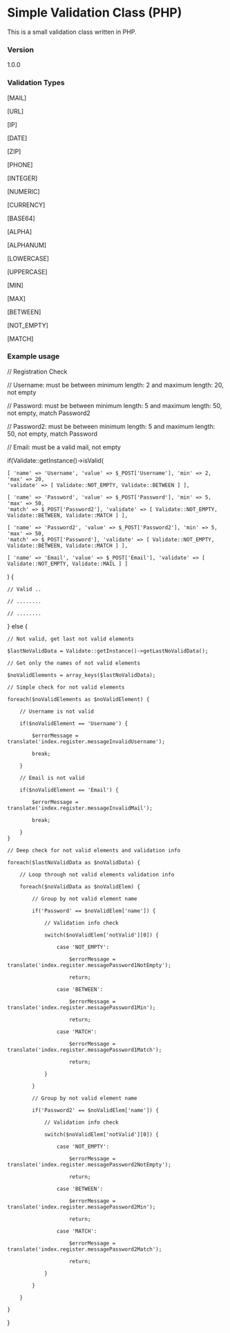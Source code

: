 # Simple Validation Class (PHP)

This is a small validation class written in PHP.

### Version
1.0.0

### Validation Types

[MAIL]

[URL]

[IP]

[DATE]

[ZIP]

[PHONE]

[INTEGER]

[NUMERIC]

[CURRENCY]

[BASE64]

[ALPHA]

[ALPHANUM]

[LOWERCASE]

[UPPERCASE]

[MIN]

[MAX]

[BETWEEN]

[NOT_EMPTY]

[MATCH]

### Example usage

// Registration Check

// Username: must be between minimum length: 2 and maximum length: 20, not empty

// Password: must be between minimum length: 5 and maximum length: 50, not empty, match Password2

// Password2: must be between minimum length: 5 and maximum length: 50, not empty, match Password

// Email: must be a valid mail, not empty

if(Validate::getInstance()->isValid(

	[ 'name' => 'Username', 'value' => $_POST['Username'], 'min' => 2, 'max' => 20, 
	'validate' => [ Validate::NOT_EMPTY, Validate::BETWEEN ] ],
	
	[ 'name' => 'Password', 'value' => $_POST['Password'], 'min' => 5, 'max' => 50, 
	'match' => $_POST['Password2'], 'validate' => [ Validate::NOT_EMPTY, Validate::BETWEEN, Validate::MATCH ] ],
	
    [ 'name' => 'Password2', 'value' => $_POST['Password2'], 'min' => 5, 'max' => 50, 
	'match' => $_POST['Password'], 'validate' => [ Validate::NOT_EMPTY, Validate::BETWEEN, Validate::MATCH ] ],
	
	[ 'name' => 'Email', 'value' => $_POST['Email'], 'validate' => [ Validate::NOT_EMPTY, Validate::MAIL ] ]
	
) {

	// Valid ..
	
	// ........
	
	// ........
	
} else {

	// Not valid, get last not valid elements

	$lastNoValidData = Validate::getInstance()->getLastNoValidData();
	
	// Get only the names of not valid elements
	
	$noValidElements = array_keys($lastNoValidData);
	
	// Simple check for not valid elements
	
	foreach($noValidElements as $noValidElement) {
	
		// Username is not valid
	
		if($noValidElement == 'Username') {
		
			$errorMessage = translate('index.register.messageInvalidUsername');
			
			break;
			
		}
		
		// Email is not valid
		
		if($noValidElement == 'Email') {
		
			$errorMessage = translate('index.register.messageInvalidMail');
			
			break;
			
		}
	}
	
	// Deep check for not valid elements and validation info
	
	foreach($lastNoValidData as $noValidData) {
	
		// Loop through not valid elements validation info
	
		foreach($noValidData as $noValidElem) {
		
			// Group by not valid element name
		
			if('Password' == $noValidElem['name']) {
			
				// Validation info check
			
				switch($noValidElem['notValid'][0]) {
				
					case 'NOT_EMPTY':
					
						$errorMessage = translate('index.register.messagePassword1NotEmpty');
						
						return;
						
					case 'BETWEEN':
					
						$errorMessage = translate('index.register.messagePassword1Min');
						
						return;
						
					case 'MATCH':
					
						$errorMessage = translate('index.register.messagePassword1Match');
						
						return;
						
				}
				
			}
			
			// Group by not valid element name
			
			if('Password2' == $noValidElem['name']) {
			
				// Validation info check
			
				switch($noValidElem['notValid'][0]) {
				
					case 'NOT_EMPTY':
					
						$errorMessage = translate('index.register.messagePassword2NotEmpty');
						
						return;
						
					case 'BETWEEN':
					
						$errorMessage = translate('index.register.messagePassword2Min');
						
						return;
						
					case 'MATCH':
					
						$errorMessage = translate('index.register.messagePassword2Match');
						
						return;
						
				}
				
			}
			
		}
		
	}
	
}